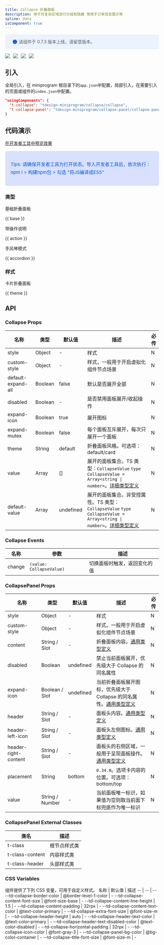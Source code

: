 ```yaml
---
title: Collapse 折叠面板
description: 用于对复杂区域进行分组和隐藏 常用于订单信息展示等
spline: data
isComponent: true
---
```



<div style="background: #ecf2fe; display: flex; align-items: center; line-height: 20px; padding: 14px 24px; border-radius: 3px; color: #555a65">
  <svg fill="none" viewBox="0 0 16 16" width="16px" height="16px" style="margin-right: 5px">
    <path fill="#0052d9" d="M8 15A7 7 0 108 1a7 7 0 000 14zM7.4 4h1.2v1.2H7.4V4zm.1 2.5h1V12h-1V6.5z" fillOpacity="0.9"></path>
  </svg>
  该组件于 0.7.3 版本上线，请留意版本。
</div>

<span class="coverages-badge" style="margin-right: 10px"><img src="https://img.shields.io/badge/coverages%3A%20lines-60%25-red" /></span><span class="coverages-badge" style="margin-right: 10px"><img src="https://img.shields.io/badge/coverages%3A%20functions-67%25-red" /></span><span class="coverages-badge" style="margin-right: 10px"><img src="https://img.shields.io/badge/coverages%3A%20statements-60%25-red" /></span><span class="coverages-badge" style="margin-right: 10px"><img src="https://img.shields.io/badge/coverages%3A%20branches-83%25-blue" /></span>
## 引入

全局引入，在 miniprogram 根目录下的`app.json`中配置，局部引入，在需要引入的页面或组件的`index.json`中配置。

```json
"usingComponents": {
  "t-collapse": "tdesign-miniprogram/collapse/collapse",
  "t-collapse-panel": "tdesign-miniprogram/collapse-panel/collapse-panel"
}
```

## 代码演示

<a href="https://developers.weixin.qq.com/s/P67sAimx75Sy" title="在开发者工具中预览效果" target="_blank" rel="noopener noreferrer"> 在开发者工具中预览效果 </a>

<blockquote style="background-color: #d9e1ff; font-size: 15px; line-height: 26px;margin: 16px 0 0;padding: 16px; border-radius: 6px; color: #0052d9" >
<p>Tips: 请确保开发者工具为打开状态。导入开发者工具后，依次执行：npm i > 构建npm包 > 勾选 "将JS编译成ES5"</p>
</blockquote>

### 类型

基础折叠面板

{{ base }}


带操作说明

{{ action }}

手风琴模式

{{ accordion }}

### 样式

卡片折叠面板

{{ theme }}

## API

### Collapse Props

名称 | 类型 | 默认值 | 描述 | 必传
-- | -- | -- | -- | --
style | Object | - | 样式 | N
custom-style | Object | - | 样式，一般用于开启虚拟化组件节点场景 | N
default-expand-all | Boolean | false | 默认是否展开全部 | N
disabled | Boolean | - | 是否禁用面板展开/收起操作 | N
expand-icon | Boolean | true | 展开图标 | N
expand-mutex | Boolean | false | 每个面板互斥展开，每次只展开一个面板 | N
theme | String | default | 折叠面板风格。可选项：default/card | N
value | Array | [] | 展开的面板集合。TS 类型：`CollapseValue` `type CollapseValue = Array<string \| number>`。[详细类型定义](https://github.com/Tencent/tdesign-miniprogram/blob/develop/packages/components/collapse/type.ts) | N
default-value | Array | undefined | 展开的面板集合。非受控属性。TS 类型：`CollapseValue` `type CollapseValue = Array<string \| number>`。[详细类型定义](https://github.com/Tencent/tdesign-miniprogram/blob/develop/packages/components/collapse/type.ts) | N

### Collapse Events

名称 | 参数 | 描述
-- | -- | --
change | `(value: CollapseValue)` | 切换面板时触发，返回变化的值


### CollapsePanel Props

名称 | 类型 | 默认值 | 描述 | 必传
-- | -- | -- | -- | --
style | Object | - | 样式 | N
custom-style | Object | - | 样式，一般用于开启虚拟化组件节点场景 | N
content | String / Slot | - | 折叠面板内容。[通用类型定义](https://github.com/Tencent/tdesign-miniprogram/blob/develop/packages/components/common/common.ts) | N
disabled | Boolean | undefined | 禁止当前面板展开，优先级大于 Collapse 的同名属性 | N
expand-icon | Boolean / Slot | undefined | 当前折叠面板展开图标，优先级大于 Collapse 的同名属性。[通用类型定义](https://github.com/Tencent/tdesign-miniprogram/blob/develop/packages/components/common/common.ts) | N
header | String / Slot | - | 面板头内容。[通用类型定义](https://github.com/Tencent/tdesign-miniprogram/blob/develop/packages/components/common/common.ts) | N
header-left-icon | String / Slot | - | 面板头左侧图标。[通用类型定义](https://github.com/Tencent/tdesign-miniprogram/blob/develop/packages/components/common/common.ts) | N
header-right-content | String / Slot | - | 面板头的右侧区域，一般用于呈现面板操作。[通用类型定义](https://github.com/Tencent/tdesign-miniprogram/blob/develop/packages/components/common/common.ts) | N
placement | String | bottom | `0.34.0`。选项卡内容的位置。可选项：bottom/top | N
value | String / Number | - | 当前面板唯一标识，如果值为空则取当前面下标兜底作为唯一标识 | N

### CollapsePanel External Classes

类名 | 描述
-- | --
t-class | 根节点样式类
t-class-content | 内容样式类
t-class-header | 头部样式类

### CSS Variables

组件提供了下列 CSS 变量，可用于自定义样式。
名称 | 默认值 | 描述 
-- | -- | --
--td-collapse-border-color | @border-level-1-color | - 
--td-collapse-content-font-size | @font-size-base | - 
--td-collapse-content-line-height | 1.5 | - 
--td-collapse-content-padding | 32rpx | - 
--td-collapse-content-text-color | @text-color-primary | - 
--td-collapse-extra-font-size | @font-size-m | - 
--td-collapse-header-height | auto | - 
--td-collapse-header-text-color | @text-color-primary | - 
--td-collapse-header-text-disabled-color | @text-color-disabled | - 
--td-collapse-horizontal-padding | 32rpx | - 
--td-collapse-icon-color | @font-gray-3 | - 
--td-collapse-panel-bg-color | @bg-color-container | - 
--td-collapse-title-font-size | @font-size-m | -